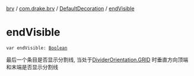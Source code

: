 [brv](../../index.md) / [com.drake.brv](../index.md) / [DefaultDecoration](index.md) / [endVisible](./end-visible.md)

# endVisible

`var endVisible: `[`Boolean`](https://kotlinlang.org/api/latest/jvm/stdlib/kotlin/-boolean/index.html)

最后一个条目是否显示分割线, 当处于[DividerOrientation.GRID](../../com.drake.brv.annotaion/-divider-orientation/-g-r-i-d.md) 时垂直方向顶端和末端是否显示分割线

